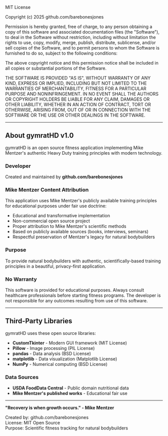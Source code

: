 MIT License

Copyright (c) 2025 github.com/barebonesjones

Permission is hereby granted, free of charge, to any person obtaining a copy
of this software and associated documentation files (the "Software"), to deal
in the Software without restriction, including without limitation the rights
to use, copy, modify, merge, publish, distribute, sublicense, and/or sell
copies of the Software, and to permit persons to whom the Software is
furnished to do so, subject to the following conditions:

The above copyright notice and this permission notice shall be included in all
copies or substantial portions of the Software.

THE SOFTWARE IS PROVIDED "AS IS", WITHOUT WARRANTY OF ANY KIND, EXPRESS OR
IMPLIED, INCLUDING BUT NOT LIMITED TO THE WARRANTIES OF MERCHANTABILITY,
FITNESS FOR A PARTICULAR PURPOSE AND NONINFRINGEMENT. IN NO EVENT SHALL THE
AUTHORS OR COPYRIGHT HOLDERS BE LIABLE FOR ANY CLAIM, DAMAGES OR OTHER
LIABILITY, WHETHER IN AN ACTION OF CONTRACT, TORT OR OTHERWISE, ARISING FROM,
OUT OF OR IN CONNECTION WITH THE SOFTWARE OR THE USE OR OTHER DEALINGS IN THE
SOFTWARE.

---

## About gymratHD v1.0

gymratHD is an open source fitness application implementing Mike Mentzer's 
authentic Heavy Duty training principles with modern technology.

### Developer
Created and maintained by **github.com/barebonesjones**

### Mike Mentzer Content Attribution
This application uses Mike Mentzer's publicly available training principles 
for educational purposes under fair use doctrine:

- Educational and transformative implementation
- Non-commercial open source project  
- Proper attribution to Mike Mentzer's scientific methods
- Based on publicly available sources (books, interviews, seminars)
- Respectful preservation of Mentzer's legacy for natural bodybuilders

### Purpose
To provide natural bodybuilders with authentic, scientifically-based 
training principles in a beautiful, privacy-first application.

### No Warranty
This software is provided for educational purposes. Always consult healthcare 
professionals before starting fitness programs. The developer is not 
responsible for any outcomes resulting from use of this software.

---

## Third-Party Libraries

gymratHD uses these open source libraries:

- **CustomTkinter** - Modern GUI framework (MIT License)
- **Pillow** - Image processing (PIL License)  
- **pandas** - Data analysis (BSD License)
- **matplotlib** - Data visualization (Matplotlib License)
- **NumPy** - Numerical computing (BSD License)

### Data Sources
- **USDA FoodData Central** - Public domain nutritional data
- **Mike Mentzer's published works** - Educational fair use

---

**"Recovery is when growth occurs." - Mike Mentzer**

Created by: github.com/barebonesjones  
License: MIT Open Source  
Purpose: Scientific fitness tracking for natural bodybuilders